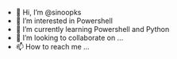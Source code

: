 - 👋 Hi, I’m @sinoopks
- 👀 I’m interested in Powershell
- 🌱 I’m currently learning Powershell and Python
- 💞️ I’m looking to collaborate on ...
- 📫 How to reach me ...

<!---
sinoopks/sinoopks is a ✨ special ✨ repository because its `README.md` (this file) appears on your GitHub profile.
You can click the Preview link to take a look at your changes.
--->
